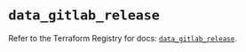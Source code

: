 # `data_gitlab_release`

Refer to the Terraform Registry for docs: [`data_gitlab_release`](https://registry.terraform.io/providers/gitlabhq/gitlab/18.1.1/docs/data-sources/release).

